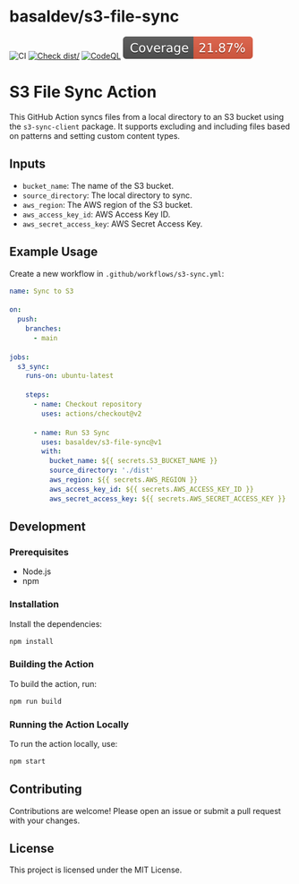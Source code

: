 # basaldev/s3-file-sync

![CI](https://github.com/basaldev/s3-file-sync/workflows/ci.yml/badge.svg)
[![Check dist/](https://github.com/basaldev/s3-file-sync/workflows/check-dist.yml/badge.svg)](https://github.com/basaldev/s3-file-sync/workflows/check-dist.yml)
[![CodeQL](https://github.com/basaldev/s3-file-sync/workflows/codeql-analysis.yml/badge.svg)](https://github.com/basaldev/s3-file-sync/workflows/codeql-analysis.yml)
[![Coverage](./badges/coverage.svg)](./badges/coverage.svg)

# S3 File Sync Action

This GitHub Action syncs files from a local directory to an S3 bucket using the
`s3-sync-client` package. It supports excluding and including files based on
patterns and setting custom content types.

## Inputs

- `bucket_name`: The name of the S3 bucket.
- `source_directory`: The local directory to sync.
- `aws_region`: The AWS region of the S3 bucket.
- `aws_access_key_id`: AWS Access Key ID.
- `aws_secret_access_key`: AWS Secret Access Key.

## Example Usage

Create a new workflow in `.github/workflows/s3-sync.yml`:

```yaml
name: Sync to S3

on:
  push:
    branches:
      - main

jobs:
  s3_sync:
    runs-on: ubuntu-latest

    steps:
      - name: Checkout repository
        uses: actions/checkout@v2

      - name: Run S3 Sync
        uses: basaldev/s3-file-sync@v1
        with:
          bucket_name: ${{ secrets.S3_BUCKET_NAME }}
          source_directory: './dist'
          aws_region: ${{ secrets.AWS_REGION }}
          aws_access_key_id: ${{ secrets.AWS_ACCESS_KEY_ID }}
          aws_secret_access_key: ${{ secrets.AWS_SECRET_ACCESS_KEY }}
```

## Development

### Prerequisites

- Node.js
- npm

### Installation

Install the dependencies:

```bash
npm install
```

### Building the Action

To build the action, run:

```bash
npm run build
```

### Running the Action Locally

To run the action locally, use:

```bash
npm start
```

## Contributing

Contributions are welcome! Please open an issue or submit a pull request with
your changes.

## License

This project is licensed under the MIT License.
